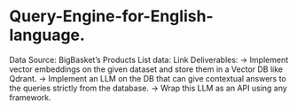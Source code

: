 # Query-Engine-for-English-language.
Data Source: BigBasket’s Products List data: 
Link Deliverables:
-> Implement vector embeddings on the given dataset and store them in a Vector DB like Qdrant. 
-> Implement an LLM on the DB that can give contextual answers to the queries strictly from the database. 
-> Wrap this LLM as an API using any framework.
